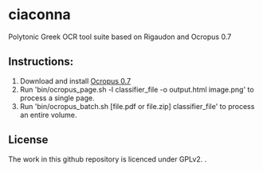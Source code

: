 # ciaconna

Polytonic Greek OCR tool suite based on Rigaudon and Ocropus 0.7

## Instructions:
1. Download and install [Ocropus 0.7](https://code.google.com/p/ocropus/)
2. Run 'bin/ocropus_page.sh -l classifier_file -o output.html image.png' to process a single page.
3. Run 'bin/ocropus_batch.sh [file.pdf or file.zip] classifier_file' to process an entire volume.

License
-------
The work in this github repository is licenced under GPLv2.
.
